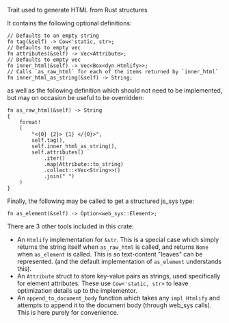 Trait used to generate HTML from Rust structures

It contains the following optional definitions:
```rust,ignore
// Defaults to an empty string
fn tag(&self) -> Cow<'static, str>;
// Defaults to empty vec
fn attributes(&self) -> Vec<Attribute>;
// Defaults to empty vec
fn inner_html(&self) -> Vec<Box<dyn Htmlify>>;
// Calls `as_raw_html` for each of the items returned by `inner_html`
fn inner_html_as_string(&self) -> String;
```
as well as the following definition which should not need to be implemented, but may on occasion be useful to be overridden:
```rust,ignore
fn as_raw_html(&self) -> String 
{
    format!
    (
        "<{0} {2}> {1} </{0}>",
        self.tag(),
        self.inner_html_as_string(),
        self.attributes()
            .iter()
            .map(Attribute::to_string)
            .collect::<Vec<String>>()
            .join(" ")
    )
}
```
Finally, the following may be called to get a structured js_sys type:
```rust,ignore
fn as_element(&self) -> Option<web_sys::Element>;
```

There are 3 other tools included in this crate:
- An `Htmlify` implementation for `&str`. This is a special case which simply returns the string itself when `as_raw_html` is called, and returns `None` when `as_element` is called. This is so text-content "leaves" can be represented. (and the default implementation of `as_element` understands this).
- An `Attribute` struct to store key-value pairs as strings, used specifically for element attributes. These use `Cow<'static, str>` to leave optimization details up to the implementor.
- An `append_to_document_body` function which takes any `impl Htmlify` and attempts to append it to the document body (through web_sys calls). This is here purely for convenience.
